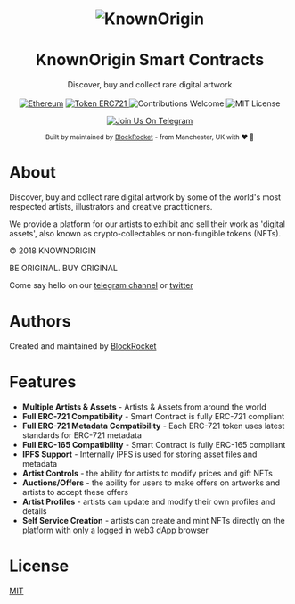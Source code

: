 <h1 align="center">
  <img src="https://dapp.knownorigin.io/static/dApp_knownOriginNew.jpg" srcset="https://dapp.knownorigin.io/static/dApp_knownOriginNew.jpg"
  alt="KnownOrigin"></a>
</h1>

<h1 align="center">KnownOrigin Smart Contracts</h1>
<div align="center">
  Discover, buy and collect rare digital artwork
</div>

<br />

<div align="center">
  <a href="https://www.ethereum.org/" target="_blank"><img src="https://img.shields.io/badge/platform-Ethereum-brightgreen.svg?style=flat-square" alt="Ethereum" /></a>
  <a href="http://erc721.org/" target="_blank"><img src="https://img.shields.io/badge/token-ERC721-ff69b4.svg?style=flat-square" alt="Token ERC721" /> </a>
  <img src="https://img.shields.io/badge/contributions-welcome-orange.svg?style=flat-square" alt="Contributions Welcome" />
  <img src="https://travis-ci.com/knownorigin/known-origin-contracts.svg?branch=master" alt="MIT License" />
  <a href="https://travis-ci.org/knownorigin/known-origin-web3-marketplace" target="_blank"<img src="https://travis-ci.org/knownorigin/known-origin-web3-marketplace.svg?branch=master" /><a/>
  
  <a href="https://t.me/knownorigin_io" target="_blank"><img src="https://img.shields.io/badge/Join%20Us%20On-Telegram-2599D2.svg?style=flat-square" alt="Join Us On Telegram" /></a>
</div>

<div align="center">
  <sub>Built by maintained by <a href="http://blockrocket.tech" target="_blank">BlockRocket</a> - from Manchester, UK with ❤️ 🐝</sub>
</div>

# About

Discover, buy and collect rare digital artwork by some of the world's most respected artists, illustrators and creative practitioners.

We provide a platform for our artists to exhibit and sell their work as 'digital assets', also known as crypto-collectables or non-fungible tokens (NFTs).

© 2018 KNOWNORIGIN

BE ORIGINAL. BUY ORIGINAL

Come say hello on our [telegram channel](https://t.me/knownorigin_io) or [twitter](https://twitter.com/knownorigin_io) 

# Authors

Created and maintained by [BlockRocket](http://blockrocket.tech)

# Features

* **Multiple Artists & Assets** - Artists & Assets from around the world 
* **Full ERC-721 Compatibility** - Smart Contract is fully ERC-721 compliant
* **Full ERC-721 Metadata Compatibility** - Each ERC-721 token uses latest standards for ERC-721 metadata
* **Full ERC-165 Compatibility** - Smart Contract is fully ERC-165 compliant
* **IPFS Support** - Internally IPFS is used for storing asset files and metadata
* **Artist Controls** - the ability for artists to modify prices and gift NFTs
* **Auctions/Offers** - the ability for users to make offers on artworks and artists to accept these offers
* **Artist Profiles** - artists can update and modify their own profiles and details
* **Self Service Creation** - artists can create and mint NFTs directly on the platform with only a logged in web3 dApp browser

# License

[MIT](https://opensource.org/licenses/MIT)

